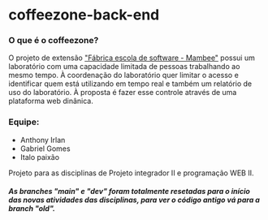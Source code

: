 # coffeezone-back-end
### O que é o coffeezone?
O projeto de extensão ["Fábrica escola de software - Mambee"](https://mambeeifpi.github.io/) possui um
laboratório com uma capacidade limitada de pessoas trabalhando ao mesmo
tempo. À coordenação do laboratório quer limitar o acesso e identificar quem está
utilizando em tempo real e também um relatório de uso do laboratório. À proposta
é fazer esse controle através de uma plataforma web dinânica.
### Equipe: 
* Anthony Irlan 
* Gabriel Gomes 
* Italo paixão

Projeto para as disciplinas de Projeto integrador II e programação WEB II.
#### *As branches "main" e "dev" foram totalmente resetadas para o início das novas atividades das disciplinas, para ver o código antigo vá para a branch "old".* 
